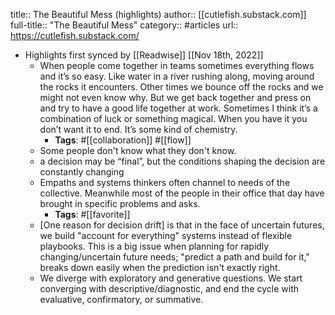 title:: The Beautiful Mess (highlights)
author:: [[cutlefish.substack.com]]
full-title:: "The Beautiful Mess"
category:: #articles
url:: https://cutlefish.substack.com/

- Highlights first synced by [[Readwise]] [[Nov 18th, 2022]]
	- When people come together in teams sometimes everything flows and it’s so easy. Like water in a river rushing along, moving around the rocks it encounters. Other times we bounce off the rocks and we might not even know why. But we get back together and press on and try to have a good life together at work. Sometimes I think it’s a combination of luck or something magical. When you have it you don’t want it to end. It’s some kind of chemistry.
		- **Tags**: #[[collaboration]] #[[flow]]
	- Some people don't know what they don't know.
	- a decision may be “final”, but the conditions shaping the decision are constantly changing
	- Empaths and systems thinkers often channel to needs of the collective. Meanwhile most of the people in their office that day have brought in specific problems and asks.
		- **Tags**: #[[favorite]]
	- [One reason for decision drift] is that in the face of uncertain futures, we build "account for everything" systems instead of flexible playbooks. This is a big issue when planning for rapidly changing/uncertain future needs; "predict a path and build for it," breaks down easily when the prediction isn't exactly right.
	- We diverge with exploratory and generative questions. We start converging with descriptive/diagnostic, and end the cycle with evaluative, confirmatory, or summative.